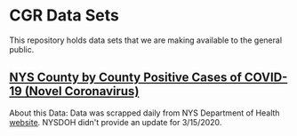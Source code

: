 # CGR Data Sets

This repository holds data sets that we are making available to the general public.

## [NYS County by County Positive Cases of COVID-19 (Novel Coronavirus)](https://github.com/cgr-promising-solutions/data/blob/master/ny-covid-19.csv)

About this Data: Data was scrapped daily from NYS Department of Health [website](https://coronavirus.health.ny.gov/county-county-breakdown-positive-cases).  NYSDOH didn't provide an update for 3/15/2020.
